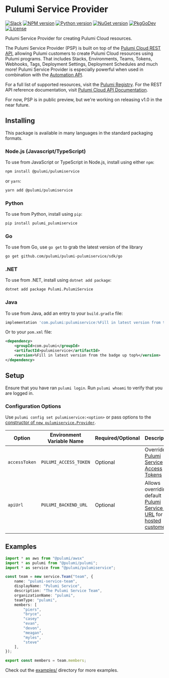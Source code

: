 # Pulumi Service Provider

[![Slack](http://www.pulumi.com/images/docs/badges/slack.svg)](https://slack.pulumi.com)
[![NPM version](https://badge.fury.io/js/%40pulumi%2Fpulumiservice.svg)](https://www.npmjs.com/package/@pulumi/pulumiservice)
[![Python version](https://badge.fury.io/py/pulumi-pulumiservice.svg)](https://pypi.org/project/pulumi-pulumiservice)
[![NuGet version](https://badge.fury.io/nu/pulumi.pulumiservice.svg)](https://badge.fury.io/nu/pulumi.pulumiservice)
[![PkgGoDev](https://pkg.go.dev/badge/github.com/pulumi/pulumi-pulumiservice/sdk/go/pulumiservice)](https://pkg.go.dev/github.com/pulumi/pulumi-pulumiservice/sdk/go)
[![License](https://img.shields.io/npm/l/%40pulumi%2Fpulumiservice.svg)](https://github.com/pulumi/pulumi-pulumiservice/blob/main/LICENSE)

Pulumi Service Provider for creating Pulumi Cloud resources.

The Pulumi Service Provider (PSP) is built on top of the [Pulumi Cloud REST API](https://www.pulumi.com/docs/pulumi-cloud/reference/cloud-rest-api/), allowing Pulumi customers to create Pulumi Cloud resources using Pulumi programs. That includes Stacks, Environments, Teams, Tokens, Webhooks, Tags, Deployment Settings, Deployment Schedules and much more! Pulumi Service Provider is especially powerful when used in combination with the [Automation API](https://pulumi.com/automation).

For a full list of supported resources, visit the [Pulumi Registry](https://www.pulumi.com/registry/packages/pulumiservice/). For the REST API reference documentation, visit [Pulumi Cloud API Documentation](https://www.pulumi.com/docs/pulumi-cloud/reference/cloud-rest-api/).

For now, PSP is in public preview, but we're working on releasing v1.0 in the near future.

## Installing

This package is available in many languages in the standard packaging formats.

### Node.js (Javascript/TypeScript)

To use from JavaScript or TypeScript in Node.js, install using either `npm`:

```sh
npm install @pulumi/pulumiservice
```

or `yarn`:

```sh
yarn add @pulumi/pulumiservice
```

### Python

To use from Python, install using `pip`:

```sh
pip install pulumi_pulumiservice
```

### Go

To use from Go, use `go get` to grab the latest version of the library

```sh
go get github.com/pulumi/pulumi-pulumiservice/sdk/go
```

### .NET

To use from .NET, install using `dotnet add package`:

```sh
dotnet add package Pulumi.PulumiService
```

### Java

To use from Java, add an entry to your `build.gradle` file:

```groovy
implementation 'com.pulumi:pulumiservice:%Fill in latest version from the badge up top%'
```

Or to your `pom.xml` file:

```xml
<dependency>
    <groupId>com.pulumi</groupId>
    <artifactId>pulumiservice</artifactId>
    <version>%Fill in latest version from the badge up top%</version>
</dependency>
```

## Setup

Ensure that you have ran `pulumi login`. Run `pulumi whoami` to verify that you are logged in.

### Configuration Options

Use `pulumi config set pulumiservice:<option>` or pass options to the [constructor of `new pulumiservice.Provider`][1].

| Option        | Environment Variable Name | Required/Optional | Description                                                                           |
|---------------|---------------------------|-------------------|---------------------------------------------------------------------------------------|
| `accessToken` | `PULUMI_ACCESS_TOKEN`     | Optional          | Overrides [Pulumi Service Access Tokens][2]                                           |
| `apiUrl`      | `PULUMI_BACKEND_URL`      | Optional          | Allows overriding default [Pulumi Service API URL][3] for [self hosted customers][4]. |
|               |                           |                   |                                                                                       |

## Examples

```typescript
import * as aws from "@pulumi/awsx"
import * as pulumi from "@pulumi/pulumi";
import * as service from "@pulumi/pulumiservice";

const team = new service.Team("team", {
    name: "pulumi-service-team",
    displayName: "Pulumi Service",
    description: "The Pulumi Service Team",
    organizationName: "pulumi",
    teamType: "pulumi",
    members: [
        "piers",
        "bryce",
        "casey"
        "evan",
        "devon",
        "meagan",
        "myles",
        "steve"
    ],
});

export const members = team.members;
```

Check out the [examples/](examples/) directory for more examples.

[1]: https://www.pulumi.com/registry/packages/pulumiservice/api-docs/provider/
[2]: https://www.pulumi.com/docs/pulumi-cloud/access-management/access-tokens/
[3]: https://www.pulumi.com/docs/pulumi-cloud/reference/cloud-rest-api/
[4]: https://www.pulumi.com/docs/pulumi-cloud/self-hosted/
